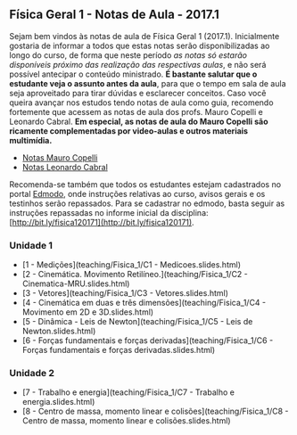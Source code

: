 ## Física Geral 1 - Notas de Aula - 2017.1

Sejam bem vindos às notas de aula de Física Geral 1 (2017.1). Inicialmente gostaria de informar 
a todos que estas notas serão disponibilizadas ao longo do curso, de forma que neste período
 *as notas só estarão disponíveis próximo das realização das respectivas aulas*, e não será possível
antecipar o conteúdo ministrado. **É bastante salutar que o estudante veja o assunto antes da aula**,
para que o tempo em sala de aula seja aproveitado para tirar dúvidas e esclarecer conceitos. Caso
você queira avançar nos estudos tendo notas de aula como guia, recomendo fortemente que acessem as notas de aula
dos profs. Mauro Copelli e Leonardo Cabral. **Em especial, as notas de aula do Mauro Copelli são ricamente complementadas por video-aulas e outros materiais multimídia.**

- [Notas Mauro Copelli](https://sites.google.com/site/fisica1maurocopelli/)
- [Notas Leonardo Cabral](https://sites.google.com/site/fisica120152dfufpe/)

Recomenda-se também que todos os estudantes estejam cadastrados no portal [Edmodo](http://www.edmodo.com),
onde instruções relativas ao curso, avisos gerais e os testinhos serão repassados. Para se cadastrar no edmodo, basta
seguir as instruções repassadas no informe inicial da disciplina: [http://bit.ly/fisica120171](http://bit.ly/fisica120171).

### Unidade 1

- [1 - Medições](teaching/Fisica_1/C1 - Medicoes.slides.html)
- [2 - Cinemática. Movimento Retilíneo.](teaching/Fisica_1/C2 - Cinematica-MRU.slides.html)
- [3 - Vetores](teaching/Fisica_1/C3 - Vetores.slides.html)
- [4 - Cinemática em duas e três dimensões](teaching/Fisica_1/C4 - Movimento em 2D e 3D.slides.html)
- [5 - Dinâmica - Leis de Newton](teaching/Fisica_1/C5 - Leis de Newton.slides.html)
- [6 - Forças fundamentais e forças derivadas](teaching/Fisica_1/C6 - Forças fundamentais e forças derivadas.slides.html)

### Unidade 2
- [7 - Trabalho e energia](teaching/Fisica_1/C7 - Trabalho e energia.slides.html)
- [8 - Centro de massa, momento linear e colisões](teaching/Fisica_1/C8 - Centro de massa, momento linear e colisões.slides.html)

<!--
### Slides da unidade 3
- [9 - Rotação](teaching/Fisica_1/.html)
- [10 - Torque e momento angular](teaching/Fisica_1/.html)
-->
